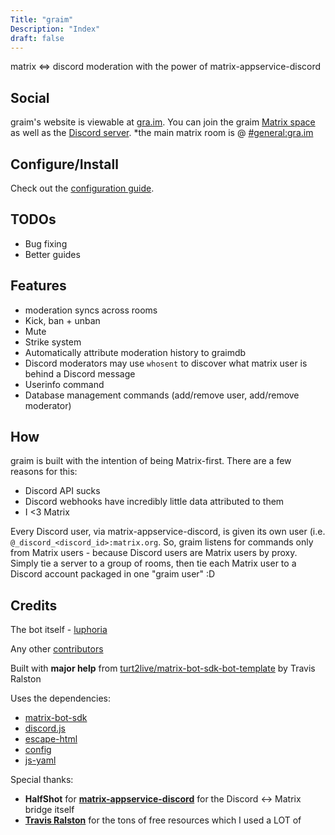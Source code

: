 ```yaml
---
Title: "graim"
Description: "Index"
draft: false
---
```

matrix &lt;=&gt; discord moderation with the power of matrix-appservice-discord

## Social
graim's website is viewable at [gra.im](https://gra.im).
You can join the graim [Matrix space](https://matrix.to/#/#graim:gra.im) as well as the [Discord server](https://discord.gg/MV7fDb4AKy). *the main matrix room is @ [#general:gra.im](https://matrix.to/#/#general:gra.im)

## Configure/Install
Check out the [configuration guide](/docs/setup).

## TODOs
- Bug fixing
- Better guides

## Features
- moderation syncs across rooms
- Kick, ban + unban
- Mute
- Strike system
- Automatically attribute moderation history to graimdb
- Discord moderators may use `whosent` to discover what matrix user is behind a Discord message
- Userinfo command
- Database management commands (add/remove user, add/remove moderator)


## How
graim is built with the intention of being Matrix-first. There are a few reasons for this:
- Discord API sucks
- Discord webhooks have incredibly little data attributed to them
- I <3 Matrix

Every Discord user, via matrix-appservice-discord, is given its own user (i.e. `@_discord_<discord_id>:matrix.org`. So, graim listens for commands only from Matrix users - because Discord users are Matrix users by proxy.
Simply tie a server to a group of rooms, then tie each Matrix user to a Discord account packaged in one "graim user" :D

## Credits
The bot itself - [luphoria](https://luphoria.com)

Any other [contributors](https://github.com/luphoria/graim/contributors)

Built with **major help** from [turt2live/matrix-bot-sdk-bot-template](https://github.com/turt2live/matrix-bot-sdk-bot-template) by Travis Ralston

Uses the dependencies:
 - [matrix-bot-sdk](https://github.com/turt2live/matrix-bot-sdk)
 - [discord.js](https://discord.js.org/)
 - [escape-html](https://github.com/component/escape-html)
 - [config](https://github.com/lorenwest/node-config)
 - [js-yaml](https://github.com/nodeca/js-yaml)

Special thanks:
 - **HalfShot** for **[matrix-appservice-discord](https://github.com/Half-Shot/matrix-appservice-discord)** for the Discord <-> Matrix bridge itself
 - **[Travis Ralston](https://github.com/turt2live)** for the tons of free resources which I used a LOT of
